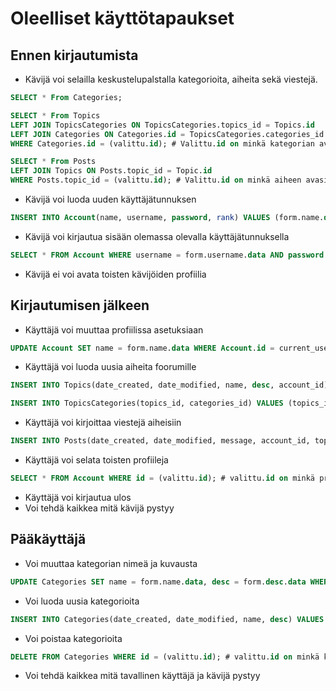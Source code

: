 # Oleelliset käyttötapaukset

## Ennen kirjautumista
* Kävijä voi selailla keskustelupalstalla kategorioita, aiheita sekä viestejä.
```sql
SELECT * From Categories;
```
```sql
SELECT * From Topics 
LEFT JOIN TopicsCategories ON TopicsCategories.topics_id = Topics.id
LEFT JOIN Categories ON Categories.id = TopicsCategories.categories_id
WHERE Categories.id = (valittu.id); # Valittu.id on minkä kategorian avasit.
```
```sql
SELECT * From Posts 
LEFT JOIN Topics ON Posts.topic_id = Topic.id
WHERE Posts.topic_id = (valittu.id); # Valittu.id on minkä aiheen avasit.
```

* Kävijä voi luoda uuden käyttäjätunnuksen
```sql
INSERT INTO Account(name, username, password, rank) VALUES (form.name.data, form.username.data, form.password.data, 'USER');
```
* Kävijä voi kirjautua sisään olemassa olevalla käyttäjätunnuksella
```sql
SELECT * FROM Account WHERE username = form.username.data AND password = form.password.data;
```
* Kävijä ei voi avata toisten kävijöiden profiilia

## Kirjautumisen jälkeen
* Käyttäjä voi muuttaa profiilissa asetuksiaan
```sql
UPDATE Account SET name = form.name.data WHERE Account.id = current_user.id;
```
* Käyttäjä voi luoda uusia aiheita foorumille
```sql
INSERT INTO Topics(date_created, date_modified, name, desc, account_id) VALUES (current_timestamp(), current_timestamp(), form.name.data, form.desc.data, current_user.id);
```
```sql
INSERT INTO TopicsCategories(topics_id, categories_id) VALUES (topics_id, categories_id);
```
* Käyttäjä voi kirjoittaa viestejä aiheisiin
```sql
INSERT INTO Posts(date_created, date_modified, message, account_id, topic_id) VALUES (current_timestamp(), current_timestamp(), form.message.data, current_user.id, topic.id);
```
* Käyttäjä voi selata toisten profiileja
```sql
SELECT * FROM Account WHERE id = (valittu.id); # valittu.id on minkä profiilin avasit.
```
* Käyttäjä voi kirjautua ulos
* Voi tehdä kaikkea mitä kävijä pystyy

## Pääkäyttäjä
* Voi muuttaa kategorian nimeä ja kuvausta
```sql
UPDATE Categories SET name = form.name.data, desc = form.desc.data WHERE id = (valittu.id); # valittu.id on minkä kategorian kohtaa muutat.
```
* Voi luoda uusia kategorioita
```sql
INSERT INTO Categories(date_created, date_modified, name, desc) VALUES (current_timestamp(), current_timestamp(), form.name.data, form.desc.data);
```
* Voi poistaa kategorioita
```sql
DELETE FROM Categories WHERE id = (valittu.id); # valittu.id on minkä kategorian kohdasta klikkaat.
```
* Voi tehdä kaikkea mitä tavallinen käyttäjä ja kävijä pystyy


